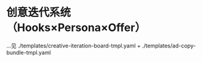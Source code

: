 # 创意迭代系统（Hooks×Persona×Offer）

…见 ./templates/creative-iteration-board-tmpl.yaml + ./templates/ad-copy-bundle-tmpl.yaml
